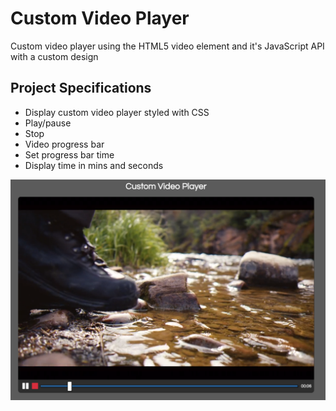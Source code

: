 # Custom Video Player
Custom video player using the HTML5 video element and it's JavaScript API with a custom design

## Project Specifications
* Display custom video player styled with CSS
* Play/pause
* Stop
* Video progress bar
* Set progress bar time
* Display time in mins and seconds


![](./CustomVideoPlayer.png)